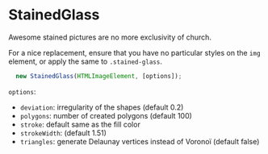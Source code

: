 # StainedGlass
Awesome stained pictures are no more exclusivity of church.

For a nice replacement, ensure that you have no particular styles on the `img` element,
or apply the same to `.stained-glass`.

```JavaScript
  new StainedGlass(HTMLImageElement, [options]);
```

`options`:
- `deviation`: irregularity of the shapes (default 0.2)
- `polygons`: number of created polygons (default 100)
- `stroke`: default same as the fill color
- `strokeWidth`: (default 1.51)
- `triangles`: generate Delaunay vertices instead of Voronoï (default false)

